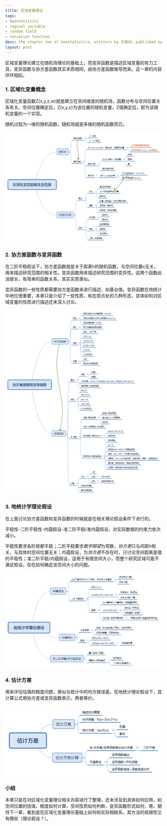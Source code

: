 ```yaml
---
title: 区域变量理论
tags:
- Geostatistics
- reginal variable 
- random field
- variation function
desc: the chaptor two of Geostatistics, writtern by 刘爱利，published by 科学出版社
layout: post
---
```

区域变量理论建立在随机场理论的基础上，而变异函数是描述区域变量的有力工具，变异函数与协方差函数其实本质相同，由协方差函数推导而来。这一章的内容环环相扣。

### 1. 区域化变量概念
区域化变量函数Z(x,y,z,w)就是建立在空间维度的随机场，函数分布与空间位置关系有关。空间位置确定后，Z(x,y,z)为该位置的随机变量，Z值确定后，即为该随机变量的一个实现。

随机过程为一维的随机函数，随机场就是多维的随机函数而已。

![区域化变量概念](images/2019-11-13-reginal_variation_theory/区域化变量的概念及性质.png)

### 2. 协方差函数与变异函数

在二阶平稳假设下，协方差函数就是关于距离h的随机函数，与空间位置x无关，用来描述研究范围的相关性。变异函数用来描述研究范围的变异性。这两个函数此消彼长，有简单的函数关系，其实实质类似。

变异函数的一些性质都需要协方差函数来进行描述，如基台值。变异函数在地统计中地位很重要，本章只是介绍了一些性质，和在原点处的几种形态，具体如何对区域变量的性质进行描述还未深入讨论。

![协方差函数与变异函数](images/2019-11-13-reginal_variation_theory/协方差函数和变异函数.png)

### 3. 地统计学理论假设

在上面讨论协方差函数和变异函数的时候就是在相关理论假设条件下进行的。

平稳性-二阶平稳性-内蕴假设-准二阶平稳/准内蕴假设，对实际数据的约束力依次减小。

平稳性要求各阶矩都平稳；二阶平稳要求*数学期望*为常数，*协方差*只与间距h相关，与具体的空间位置无关；内蕴假设，为*协方差*不存在时，只讨论空间距离差值的平稳性；准二阶平稳/内蕴假设，适用于有限空间大小，而整个研究区域可能不满足假设，存在如何确定该空间大小的问题。

![地统计学理论假设](images/2019-11-13-reginal_variation_theory/地统计学理论假设.png)

### 4. 估计方差

用来评估估值的精度问题，类似与统计中的均方根误差。在地统计理论假设下，其计算公式用协方差或变异函数表示，两者等价。

![估计方差](images/2019-11-13-reginal_variation_theory/估计方差.png)

### 小结
本章只是在对区域化变量理论相关内容进行了整理，还未涉及到具体如何应用，如空间位置的估值，精度如何计算，空间性质如何判断，变异函数形式如何，等。期待下一章，看到底在区域化变量理论基础上如何和实际相联系，其方法的局限性又有哪些（理论假设？）。